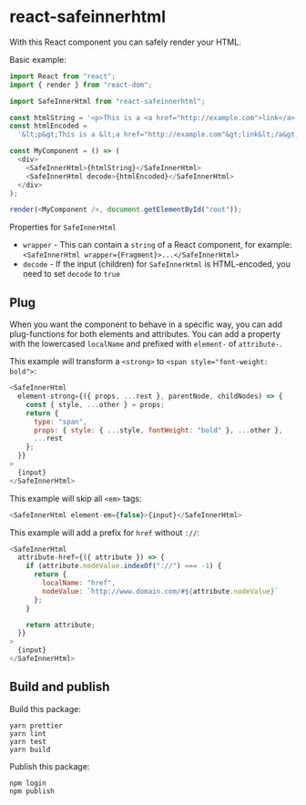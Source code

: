 # react-safeinnerhtml

With this React component you can safely render your HTML.

Basic example:

```js
import React from "react";
import { render } from "react-dom";

import SafeInnerHtml from "react-safeinnerhtml";

const htmlString = '<p>This is a <a href="http://example.com">link</a>.</p>';
const htmlEncoded =
  '&lt;p&gt;This is a &lt;a href="http://example.com"&gt;link&lt;/a&gt;.&lt;/p&gt;';

const MyComponent = () => (
  <div>
    <SafeInnerHtml>{htmlString}</SafeInnerHtml>
    <SafeInnerHtml decode>{htmlEncoded}</SafeInnerHtml>
  </div>
);

render(<MyComponent />, document.getElementById("root"));
```

Properties for `SafeInnerHtml`

- `wrapper` - This can contain a `string` of a React component, for example: `<SafeInnerHtml wrapper={Fragment}>...</SafeInnerHtml>`
- `decode` - If the input (children) for `SafeInnerHtml` is HTML-encoded, you need to set `decode` to `true`

## Plug

When you want the component to behave in a specific way, you can add plug-functions for
both elements and attributes. You can add a property with the lowercased `localName` and
prefixed with `element-` of `attribute-`.

This example will transform a `<strong>` to `<span style="font-weight: bold">`:

```js
<SafeInnerHtml
  element-strong={({ props, ...rest }, parentNode, childNodes) => {
    const { style, ...other } = props;
    return {
      type: "span",
      props: { style: { ...style, fontWeight: "bold" }, ...other },
      ...rest
    };
  }}
>
  {input}
</SafeInnerHtml>
```

This example will skip all `<em>` tags:

```js
<SafeInnerHtml element-em={false}>{input}</SafeInnerHtml>
```

This example will add a prefix for `href` without `://`:

```js
<SafeInnerHtml
  attribute-href={({ attribute }) => {
    if (attribute.nodeValue.indexOf("://") === -1) {
      return {
        localName: "href",
        nodeValue: `http://www.domain.com/#${attribute.nodeValue}`
      };
    }

    return attribute;
  }}
>
  {input}
</SafeInnerHtml>
```

## Build and publish

Build this package:

```
yarn prettier
yarn lint
yarn test
yarn build
```

Publish this package:

```
npm login
npm publish
```
